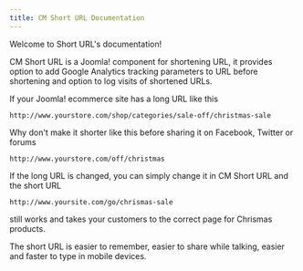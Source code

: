 ```yaml
---
title: CM Short URL Documentation
---
```


Welcome to Short URL's documentation!

CM Short URL is a Joomla! component for shortening URL, it provides option to add Google Analytics tracking parameters to URL before shortening and option to log visits of shortened URLs.

If your Joomla! ecommerce site has a long URL like this

	http://www.yourstore.com/shop/categories/sale-off/christmas-sale

Why don't make it shorter like this before sharing it on Facebook, Twitter or forums

	http://www.yourstore.com/off/christmas

If the long URL is changed, you can simply change it in CM Short URL and the short URL

	http://www.yoursite.com/go/chrismas-sale

still works and takes your customers to the correct page for Chrismas products.

The short URL is easier to remember, easier to share while talking, easier and faster to type in mobile devices.
